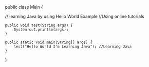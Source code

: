public class Main {

 // learning Java by using Hello World Example
 //Using online tutorials

    public void test(String args) {
        System.out.println(args);
    }

    public static void main(String[] args) {
        test("Hello World I'm Learning Java"); //Learning Java 
    }
}

